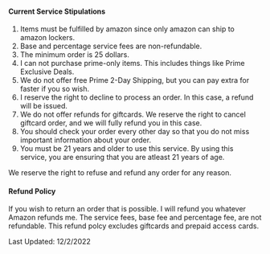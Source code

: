 #### Current Service Stipulations

<ol>
    <li>Items must be fulfilled by amazon since only amazon can ship to amazon lockers.</li>
    <li>Base and percentage service fees are non-refundable.</li>
    <li>The minimum order is 25 dollars.</li>
    <li>I can not purchase prime-only items. This includes things like Prime Exclusive Deals.</li>
    <li>We do not offer free Prime 2-Day Shipping, but you can pay extra for faster if you so wish.</li>
    <li>I reserve the right to decline to process an order. In this case, a refund will be issued.</li>
    <li>We do not offer refunds for giftcards. We reserve the right to cancel giftcard order, and we will fully refund you in this case.</li>
    <li> You should check your order every other day so that you do not miss important information about your order.</li>
    <li> You must be 21 years and older to use this service. By using this service, you are ensuring that you are atleast 21 years of age.
    </li>
</ol>

We reserve the right to refuse and refund any order for any reason.

#### Refund Policy

If you wish to return an order that is possible. I will refund you whatever Amazon refunds me. The service fees, base fee and percentage fee, are not refundable. This refund polcy excludes giftcards and prepaid access cards.

Last Updated: 12/2/2022
